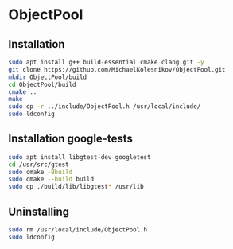 # ObjectPool
## Installation
```bash
sudo apt install g++ build-essential cmake clang git -y
git clone https://github.com/MichaelKolesnikov/ObjectPool.git
mkdir ObjectPool/build
cd ObjectPool/build
cmake ..
make
sudo cp -r ../include/ObjectPool.h /usr/local/include/
sudo ldconfig
```
## Installation google-tests
```bash
sudo apt install libgtest-dev googletest
cd /usr/src/gtest
sudo cmake -Bbuild
sudo cmake --build build
sudo cp ./build/lib/libgtest* /usr/lib
```
## Uninstalling
```bash
sudo rm /usr/local/include/ObjectPool.h
sudo ldconfig
```